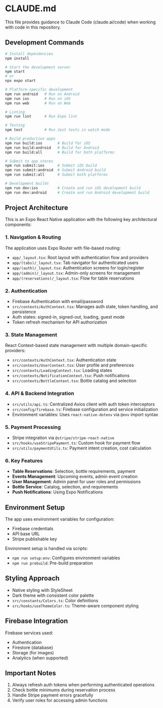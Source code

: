 # CLAUDE.md

This file provides guidance to Claude Code (claude.ai/code) when working with code in this repository.

## Development Commands

```bash
# Install dependencies
npm install

# Start the development server
npm start
# or
npx expo start

# Platform-specific development
npm run android   # Run on Android
npm run ios       # Run on iOS
npm run web       # Run on Web

# Linting
npm run lint      # Run Expo lint

# Testing
npm test          # Run Jest tests in watch mode

# Build production apps
npm run build:ios       # Build for iOS
npm run build:android   # Build for Android
npm run build:all       # Build for both platforms

# Submit to app stores
npm run submit:ios      # Submit iOS build 
npm run submit:android  # Submit Android build
npm run submit:all      # Submit both platforms

# Development builds
npm run dev:ios         # Create and run iOS development build
npm run dev:android     # Create and run Android development build
```

## Project Architecture

This is an Expo React Native application with the following key architectural components:

### 1. Navigation & Routing

The application uses Expo Router with file-based routing:
- `app/_layout.tsx`: Root layout with authentication flow and providers
- `app/(tabs)/_layout.tsx`: Tab navigator for authenticated users
- `app/(auth)/_layout.tsx`: Authentication screens for login/register
- `app/(admin)/_layout.tsx`: Admin-only screens for management
- `app/(reservations)/_layout.tsx`: Flow for table reservations

### 2. Authentication

- Firebase Authentication with email/password
- `src/contexts/AuthContext.tsx`: Manages auth state, token handling, and persistence
- Auth states: signed-in, signed-out, loading, guest mode
- Token refresh mechanism for API authorization

### 3. State Management

React Context-based state management with multiple domain-specific providers:
- `src/contexts/AuthContext.tsx`: Authentication state
- `src/contexts/UserContext.tsx`: User profile and preferences
- `src/contexts/LoadingContext.tsx`: Loading states
- `src/contexts/NotificationContext.tsx`: Push notifications
- `src/contexts/BottleContext.tsx`: Bottle catalog and selection

### 4. API & Backend Integration

- `src/utils/api.ts`: Centralized Axios client with auth token interceptors
- `src/config/firebase.ts`: Firebase configuration and service initialization
- Environment variables: Uses `react-native-dotenv` via `@env` import syntax

### 5. Payment Processing

- Stripe integration via `@stripe/stripe-react-native`
- `src/hooks/useStripePayment.ts`: Custom hook for payment flow
- `src/utils/paymentUtils.ts`: Payment intent creation, cost calculation

### 6. Key Features

- **Table Reservations**: Selection, bottle requirements, payment
- **Events Management**: Upcoming events, admin event creation
- **User Management**: Admin panel for user roles and permissions
- **Bottle Service**: Catalog, selection, and requirements
- **Push Notifications**: Using Expo Notifications

## Environment Setup

The app uses environment variables for configuration:
- Firebase credentials
- API base URL
- Stripe publishable key

Environment setup is handled via scripts:
- `npm run setup:env`: Configures environment variables
- `npm run prebuild`: Pre-build preparation

## Styling Approach

- Native styling with StyleSheet
- Dark theme with consistent color palette
- `src/constants/Colors.ts`: Color definitions
- `src/hooks/useThemeColor.ts`: Theme-aware component styling

## Firebase Integration

Firebase services used:
- Authentication
- Firestore (database)
- Storage (for images)
- Analytics (when supported)

## Important Notes

1. Always refresh auth tokens when performing authenticated operations
2. Check bottle minimums during reservation process
3. Handle Stripe payment errors gracefully
4. Verify user roles for accessing admin functions